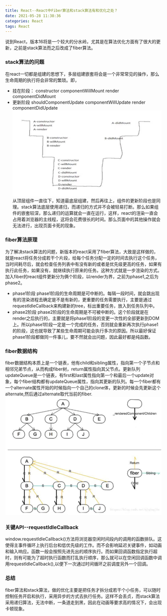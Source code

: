 ```yaml
---
title: React--React中Fiber算法和stack算法有和优化之处？
date: 2021-05-28 11:38:36
categories: React
tags: React
---
```

说到React，版本16将是一个较大的分水岭，尤其是在算法优化方面有了很大的更新，之前是stack算法而之后改成了fiber算法。
### stack算法的问题
在react一切都是组建的思想下，多层组建嵌套将会是一个非常常见的操作，那么生命周期的执行将会非常的繁琐。即，
+ 挂在阶段：
constructor
componentWillMount
render
componentDidMount
+ 更新阶段
shouldComponentUpdate
componentWillUpdate
render
componentDidUpdate
![生命周期](./3/2.jpg)
从顶层组件一直往下，知道最底层组建，然后再往上，组件的更新阶段也是同理。stack算法底层使用递归，而递归的方式并不会被轻易打断。那么如果组件的嵌套较深，那么递归的运算就会一直在运行，这样，react的渲染一直会占用着浏览器的主线程，这将会花费很长的时间。那么页面中的其他操作就会无法进行，出现页面卡死的现象。
### fiber算法原理
为了解决stack算法的问题，新版本的react采用了fiber算法，大致是这样做的，就是react将任务分成若干个片段，给每个任务分配一定的时间去执行这个任务，当时间耗尽后，就会检查任务列表中有没有新的或者是优先级更高的任务，如果有执行此任务，如果没有，就继续执行原来的任务。这种方式就是一步渲染的方式。加入fiber的react组件更新分为俩个阶段，以render为界，之前为phase1,之后为phase2。
+ phase1阶段
phase1阶段的生命周期是可中断的。每隔一段时间，就会跳出现有的渲染进程去确定是不是有新的，更重要的任务需要执行，主要是通过requestIdleCallback来构建新的tree，标出重要任务，放入到任务队列中。
+ phase2阶段
phase2阶段的生命周期是不可被中断的。这个阶段就是在render之后执行的，主要就是将phase1阶段的变更一次性的全部更新到DOM上。所以phase1阶段一定是一个完成的任务，否则就会重新再次执行phase1的阶段，这也就导致了某些生命周期可能会执行多次的原因。所以最好保证phase1阶段都做同一件事儿，要不然就会出问题，因此最好都是纯函数。

### fiber数据结构
fiber数据结构本质上是一个链表，他有child和sibling属性，指向第一个子节点和相邻兄弟节点，从而构成fiber树，return属性指向其父节点。更新队列updateQueue是一个链表，有first和last属性指向第一个和最后一个update对象，每个fiber结构都有updateQueue属性，指向其更新的队列。每一个fiber都有一个alternate属性开始的时候指向一个自己的clone体，更新的时候会先更新这个alternate,然后通过alternate取代当前的fiber.
![生命周期](./3/4.jpg)

### 关键API--requestIdleCallback
window.requestIdleCallback()方法将浏览器空闲时间段内的调用的函数排队。这使得主事件循环上执行后台和低优先级的工作。而不会影响延迟关键事件，如动画和输入响应。函数一般会按照先进先出的顺序执行。而如果回调函数指定执行超时，则有可能为了超时执行函数而打乱执行顺序，那么就可以在空闲回调函数中调用requestIdleCallback(),以便下一次通过时间循环之前调度另外一个回调。

### 总结
fiber算法和stack算法，做的优化主要是把任务才拆分成若干个小任务，可以随时控制任务开启和执行，采用异步的方式去执行任务。这样不会丢贞，而stack算法采用递归算法，无法中断，一条道走到黑，因此在动画等要求高的情况下，会出现卡顿现象。